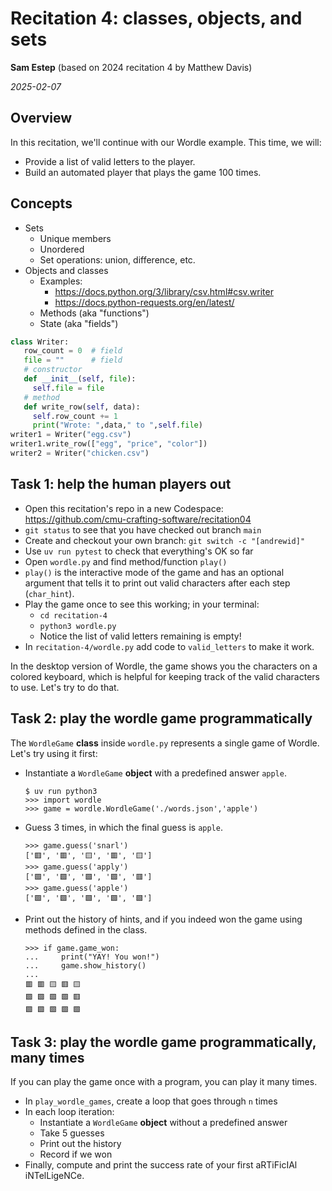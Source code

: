 # Recitation 4: classes, objects, and sets

**Sam Estep** (based on 2024 recitation 4 by Matthew Davis)

_2025-02-07_

## Overview

In this recitation, we'll continue with our Wordle example. This time, we will:

- Provide a list of valid letters to the player.
- Build an automated player that plays the game 100 times.

## Concepts

- Sets
  - Unique members
  - Unordered
  - Set operations: union, difference, etc.
- Objects and classes
  - Examples:
    - https://docs.python.org/3/library/csv.html#csv.writer
    - https://docs.python-requests.org/en/latest/
  - Methods (aka "functions")
  - State (aka "fields")

```python
class Writer:
   row_count = 0  # field
   file = ""      # field
   # constructor
   def __init__(self, file):
     self.file = file
   # method
   def write_row(self, data):
     self.row_count += 1
     print("Wrote: ",data," to ",self.file)
writer1 = Writer("egg.csv")
writer1.write_row(["egg", "price", "color"])
writer2 = Writer("chicken.csv")
```

## Task 1: help the human players out

- Open this recitation's repo in a new Codespace: https://github.com/cmu-crafting-software/recitation04
- `git status` to see that you have checked out branch `main`
- Create and checkout your own branch: `git switch -c "[andrewid]"`
- Use `uv run pytest` to check that everything's OK so far
- Open `wordle.py` and find method/function `play()`
- `play()` is the interactive mode of the game and has an optional argument that tells it to print out valid characters after each step (`char_hint`).
- Play the game once to see this working; in your terminal:
  - `cd recitation-4`
  - `python3 wordle.py`
  - Notice the list of valid letters remaining is empty!
- In `recitation-4/wordle.py` add code to `valid_letters` to make it work.

In the desktop version of Wordle, the game shows you the characters on a colored keyboard, which is helpful for keeping track of the valid characters to use. Let's try to do that.

## Task 2: play the wordle game programmatically

The `WordleGame` **class** inside `wordle.py` represents a single game of Wordle. Let's try using it first:

- Instantiate a `WordleGame` **object** with a predefined answer `apple`.
  ```
  $ uv run python3
  >>> import wordle
  >>> game = wordle.WordleGame('./words.json','apple')
  ```
- Guess 3 times, in which the final guess is `apple`.
  ```
  >>> game.guess('snarl')
  ['🟥', '🟥', '🟨', '🟥', '🟨']
  >>> game.guess('apply')
  ['🟩', '🟩', '🟩', '🟩', '🟥']
  >>> game.guess('apple')
  ['🟩', '🟩', '🟩', '🟩', '🟩']
  ```
- Print out the history of hints, and if you indeed won the game using methods defined in the class.
  ```
  >>> if game.game_won:
  ...     print("YAY! You won!")
  ...     game.show_history()
  ...
  🟥 🟥 🟨 🟥 🟨
  🟩 🟩 🟩 🟩 🟥
  🟩 🟩 🟩 🟩 🟩
  ```

## Task 3: play the wordle game programmatically, many times

If you can play the game once with a program, you can play it many times.

- In `play_wordle_games`, create a loop that goes through `n` times
- In each loop iteration:
  - Instantiate a `WordleGame` **object** without a predefined answer
  - Take 5 guesses
  - Print out the history
  - Record if we won
- Finally, compute and print the success rate of your first aRTiFicIAl iNTelLigeNCe.
